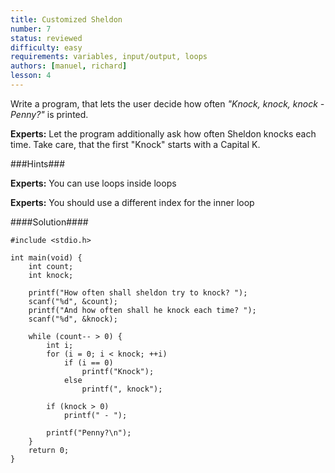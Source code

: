 ```yaml
---
title: Customized Sheldon
number: 7
status: reviewed
difficulty: easy
requirements: variables, input/output, loops
authors: [manuel, richard]
lesson: 4
---
```

Write a program, that lets the user decide how often *"Knock, knock, knock - Penny?"* is printed.

**Experts:** Let the program additionally ask how often Sheldon knocks each time. Take care, that the first "Knock" starts with a Capital K.

###Hints###

**Experts:** You can use loops inside loops

**Experts:** You should use a different index for the inner loop


####Solution####

    
    #include <stdio.h>

    int main(void) {
        int count;
        int knock;

        printf("How often shall sheldon try to knock? ");
        scanf("%d", &count);
        printf("And how often shall he knock each time? ");
        scanf("%d", &knock);

        while (count-- > 0) {
            int i;
            for (i = 0; i < knock; ++i)
                if (i == 0)
                    printf("Knock");
                else
                    printf(", knock");

            if (knock > 0)
                printf(" - ");

            printf("Penny?\n");
        }
        return 0;
    }
